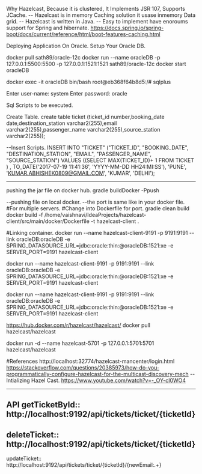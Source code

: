 
Why Hazelcast, Because it is clustered, It Implements JSR 107, Supports JCache.
-- Hazelcast is in memory Caching solution it usase inmemory Data grid.
-- Hazelcast is written in Java.
-- Easy to implement have enoroums support for Spring and hibernate.
https://docs.spring.io/spring-boot/docs/current/reference/html/boot-features-caching.html 


Deploying Application On Oracle.
Setup Your Oracle DB.

docker pull sath89/oracle-12c
docker run --name oracleDB -p 127.0.0.1:5500:5500 -p 127.0.0.1:1521:1521 sath89/oracle-12c
docker start oracleDB

docker exec -it oracleDB bin/bash
root@eb368f64b8d5:/# sqlplus

Enter user-name: system
Enter password: oracle

Sql Scripts to be executed.


Create Table.
create table ticket (ticket_id number,booking_date date,destination_station varchar2(255),email varchar2(255),passenger_name varchar2(255),source_station varchar2(255));

--Insert Scripts.
INSERT INTO "TICKET" ("TICKET_ID", "BOOKING_DATE", "DESTINATION_STATION", "EMAIL", "PASSENGER_NAME", "SOURCE_STATION") VALUES ((SELECT MAX(TICKET_ID)+ 1 FROM TICKET ) , TO_DATE('2017-07-19 11:41:36', 'YYYY-MM-DD HH24:MI:SS'), 'PUNE', 'KUMAR.ABHISHEK0809@GMAIL.COM', 'KUMAR', 'DELHI');

----------------------------------------------------------------------------------
pushing the jar file on docker hub. gradle buildDocker -Ppush

--pushing file on local docker.
--the port is same like in your docker file.
#For multiple servers.
#Change  into Dockerfile for port.
gradle clean build
docker build -f /home/vaishnavi/IdeaProjects/hazelcast-client/src/main/docker/Dockerfile -t hazelcast-client .


#Linking container.
docker run --name hazelcast-client-9191 -p  9191:9191 --link oracleDB:oracleDB -e SPRING_DATASOURCE_URL=jdbc:oracle:thin:@oracleDB:1521:xe -e SERVER_PORT=9191 hazelcast-client

docker run --name hazelcast-client-9191 -p  9191:9191 --link oracleDB:oracleDB -e SPRING_DATASOURCE_URL=jdbc:oracle:thin:@oracleDB:1521:xe -e SERVER_PORT=9191 hazelcast-client

docker run --name hazelcast-client-9191 -p  9191:9191 --link oracleDB:oracleDB -e SPRING_DATASOURCE_URL=jdbc:oracle:thin:@oracleDB:1521:xe -e SERVER_PORT=9191 hazelcast-client


https://hub.docker.com/r/hazelcast/hazelcast/
docker pull hazelcast/hazelcast

docker run -d --name hazelcast-5701 -p 127.0.0.1:5701:5701 hazelcast/hazelcast

#References 
http://localhost:32774/hazelcast-mancenter/login.html
https://stackoverflow.com/questions/20385973/how-do-you-programmatically-configure-hazelcast-for-the-multicast-discovery-mech
--Intializing Hazel Cast.
https://www.youtube.com/watch?v=-_OY-cI0WO4


----------------------------------------------------------------------------------
API 
getTicketById::
http://localhost:9192/api/tickets/ticket/{ticketId}
----------------------------------------------------------------------------------
deleteTicket::
http://localhost:9192/api/tickets/ticket/{ticketId}
----------------------------------------------------------------------------------
updateTicket::
http://localhost:9192/api/tickets/ticket/{ticketId}/{newEmail:.+}
